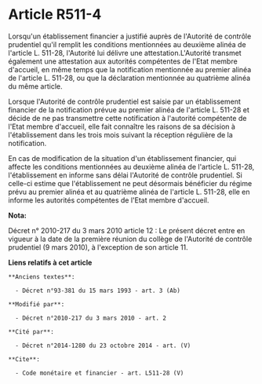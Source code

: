 # Article R511-4

Lorsqu'un établissement financier a justifié auprès de l'Autorité de contrôle prudentiel qu'il remplit les conditions
mentionnées au deuxième alinéa de l'article L. 511-28, l'Autorité lui délivre une attestation.L'Autorité transmet également
une attestation aux autorités compétentes de l'Etat membre d'accueil, en même temps que la notification mentionnée au premier
alinéa de l'article L. 511-28, ou que la déclaration mentionnée au quatrième alinéa du même article. 

Lorsque l'Autorité de contrôle prudentiel est saisie par un établissement financier de la notification prévue au premier
alinéa de l'article L. 511-28 et décide de ne pas transmettre cette notification à l'autorité compétente de l'Etat membre
d'accueil, elle fait connaître les raisons de sa décision à l'établissement dans les trois mois suivant la réception
régulière de la notification. 

En cas de modification de la situation d'un établissement financier, qui affecte les conditions mentionnées au deuxième
alinéa de l'article L. 511-28, l'établissement en informe sans délai l'Autorité de contrôle prudentiel. Si celle-ci estime
que l'établissement ne peut désormais bénéficier du régime prévu au premier alinéa et au quatrième alinéa de l'article L.
511-28, elle en informe les autorités compétentes de l'Etat membre d'accueil.

**Nota:**

Décret n° 2010-217 du 3 mars 2010 article 12 : Le présent décret entre en vigueur à la date de la première réunion du collège
de l'Autorité de contrôle prudentiel (9 mars 2010), à l'exception de son article 11.

**Liens relatifs à cet article**

	**Anciens textes**:

	  - Décret n°93-381 du 15 mars 1993 - art. 3 (Ab)

	**Modifié par**:

	  - Décret n°2010-217 du 3 mars 2010 - art. 2

	**Cité par**:

	  - Décret n°2014-1280 du 23 octobre 2014 - art. (V)

	**Cite**:

	  - Code monétaire et financier - art. L511-28 (V)
